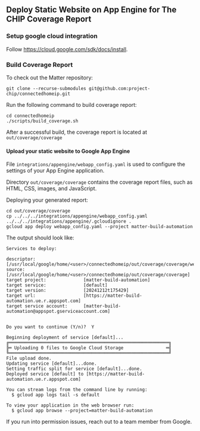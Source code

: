 ## Deploy Static Website on App Engine for The CHIP Coverage Report

### Setup google cloud integration

Follow https://cloud.google.com/sdk/docs/install.

### Build Coverage Report

To check out the Matter repository:

```
git clone --recurse-submodules git@github.com:project-chip/connectedhomeip.git
```

Run the following command to build coverage report:

```
cd connectedhomeip
./scripts/build_coverage.sh
```

After a successful build, the coverage report is located at
`out/coverage/coverage`

#### Upload your static website to Google App Engine

File `integrations/appengine/webapp_config.yaml` is used to configure the
settings of your App Engine application.

Directory `out/coverage/coverage` contains the coverage report files, such as
HTML, CSS, images, and JavaScript.

Deploying your generated report:

```
cd out/coverage/coverage
cp ../../../integrations/appengine/webapp_config.yaml ../../../integrations/appengine/.gcloudignore .
gcloud app deploy webapp_config.yaml --project matter-build-automation
```

The output should look like:

```
Services to deploy:

descriptor:                  [/usr/local/google/home/<user>/connectedhomeip/out/coverage/coverage/webapp_config.yaml]
source:                      [/usr/local/google/home/<user>/connectedhomeip/out/coverage/coverage]
target project:              [matter-build-automation]
target service:              [default]
target version:              [20241212t175429]
target url:                  [https://matter-build-automation.ue.r.appspot.com]
target service account:      [matter-build-automation@appspot.gserviceaccount.com]


Do you want to continue (Y/n)?  Y

Beginning deployment of service [default]...
╔════════════════════════════════════════════════════════════╗
╠═ Uploading 0 files to Google Cloud Storage                ═╣
╚════════════════════════════════════════════════════════════╝
File upload done.
Updating service [default]...done.
Setting traffic split for service [default]...done.
Deployed service [default] to [https://matter-build-automation.ue.r.appspot.com]

You can stream logs from the command line by running:
  $ gcloud app logs tail -s default

To view your application in the web browser run:
  $ gcloud app browse --project=matter-build-automation
```

If you run into permission issues, reach out to a team member from Google.
